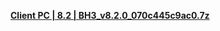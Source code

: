 **[ Client PC | 8.2 | BH3_v8.2.0_070c445c9ac0.7z ](https://autopatchcn.bh3.com/ptpublic/rel/20250321105946_GHQTTjbASRjRe2s6/PC/BH3_v8.2.0_070c445c9ac0.7z)**

